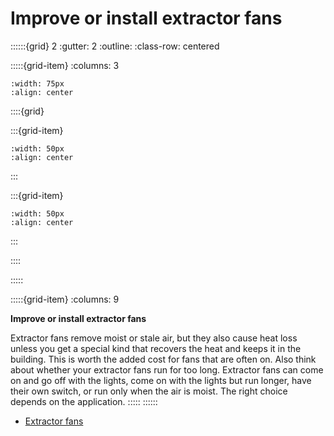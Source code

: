 # Improve or install extractor fans
 
::::::{grid} 2
:gutter: 2
:outline: 
:class-row: centered

:::::{grid-item}
:columns: 3
```{image} /images/card-game/step-icons/step_3.svg
:width: 75px
:align: center
```


::::{grid}

:::{grid-item}

```{image} /images/card-game/carbon-icons/carbon_2.svg
:width: 50px
:align: center
```
:::

:::{grid-item}
```{image} /images/card-game/cost-icons/cost_2.svg
:width: 50px
:align: center
```
:::

::::

:::::

:::::{grid-item}
:columns: 9

**Improve or install extractor fans**

Extractor fans remove moist or stale air, but they also cause heat loss unless you get a special kind that recovers the heat and keeps it in the building.  This is worth the added cost for fans that are often on. Also think about whether your extractor fans run for too long.  Extractor fans can come on and go off with the lights, come on with the lights but run longer, have their own switch, or run only when the air is moist. The right choice depends on the application.
:::::
::::::


- [Extractor fans](extractor-fans)